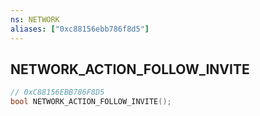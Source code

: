 ```yaml
---
ns: NETWORK
aliases: ["0xc88156ebb786f8d5"]
---
```

## NETWORK_ACTION_FOLLOW_INVITE

```c
// 0xC88156EBB786F8D5
bool NETWORK_ACTION_FOLLOW_INVITE();
```
